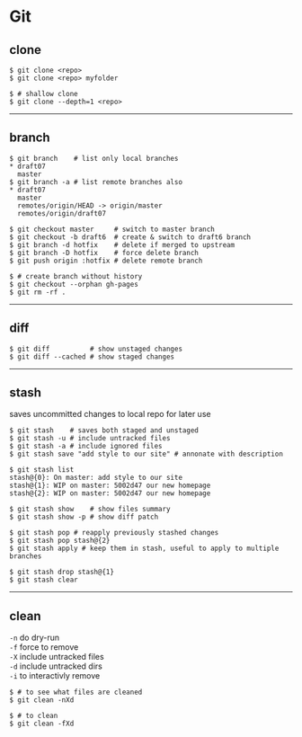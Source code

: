 # Git

## clone

```shell
$ git clone <repo>
$ git clone <repo> myfolder

$ # shallow clone
$ git clone --depth=1 <repo>
```

---

## branch

```shell
$ git branch    # list only local branches
* draft07
  master
$ git branch -a # list remote branches also
* draft07
  master
  remotes/origin/HEAD -> origin/master
  remotes/origin/draft07

$ git checkout master     # switch to master branch
$ git checkout -b draft6  # create & switch to draft6 branch
$ git branch -d hotfix    # delete if merged to upstream
$ git branch -D hotfix    # force delete branch
$ git push origin :hotfix # delete remote branch

$ # create branch without history
$ git checkout --orphan gh-pages
$ git rm -rf .
```

---

## diff

```shell
$ git diff          # show unstaged changes
$ git diff --cached # show staged changes
```

---

## stash

saves uncommitted changes to local repo for later use

```shell
$ git stash    # saves both staged and unstaged
$ git stash -u # include untracked files
$ git stash -a # include ignored files
$ git stash save "add style to our site" # annonate with description

$ git stash list
stash@{0}: On master: add style to our site
stash@{1}: WIP on master: 5002d47 our new homepage
stash@{2}: WIP on master: 5002d47 our new homepage

$ git stash show    # show files summary
$ git stash show -p # show diff patch

$ git stash pop # reapply previously stashed changes
$ git stash pop stash@{2}
$ git stash apply # keep them in stash, useful to apply to multiple branches

$ git stash drop stash@{1}
$ git stash clear
```

---

## clean

`-n` do dry-run  
`-f` force to remove  
`-X` include untracked files  
`-d` include untracked dirs  
`-i` to interactivly remove

```shell
$ # to see what files are cleaned
$ git clean -nXd

$ # to clean 
$ git clean -fXd
```
